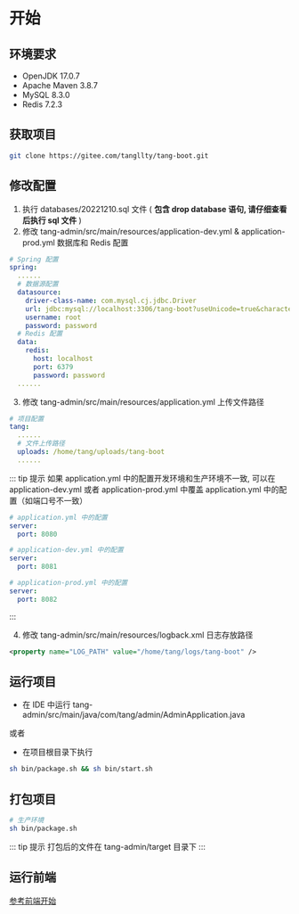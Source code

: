 # 开始

## 环境要求

* OpenJDK 17.0.7
* Apache Maven 3.8.7
* MySQL 8.3.0
* Redis 7.2.3

## 获取项目

```bash
git clone https://gitee.com/tangllty/tang-boot.git
```

## 修改配置

1. 执行 databases/20221210.sql 文件 ( **包含 drop database 语句, 请仔细查看后执行 sql 文件** )
2. 修改 tang-admin/src/main/resources/application-dev.yml & application-prod.yml 数据库和 Redis 配置

```yaml
# Spring 配置
spring:
  ......
  # 数据源配置
  datasource:
    driver-class-name: com.mysql.cj.jdbc.Driver
    url: jdbc:mysql://localhost:3306/tang-boot?useUnicode=true&characterEncoding=utf8&zeroDateTimeBehavior=convertToNull&useSSL=true&serverTimezone=GMT%2B8
    username: root
    password: password
  # Redis 配置
  data:
    redis:
      host: localhost
      port: 6379
      password: password
  ......
```

3. 修改 tang-admin/src/main/resources/application.yml 上传文件路径

```yaml
# 项目配置
tang:
  ......
  # 文件上传路径
  uploads: /home/tang/uploads/tang-boot
  ......
```

::: tip 提示
如果 application.yml 中的配置开发环境和生产环境不一致, 可以在 application-dev.yml 或者 application-prod.yml 中覆盖 application.yml 中的配置（如端口号不一致）
```yaml
# application.yml 中的配置
server:
  port: 8080

# application-dev.yml 中的配置
server:
  port: 8081

# application-prod.yml 中的配置
server:
  port: 8082
```
:::

4. 修改 tang-admin/src/main/resources/logback.xml 日志存放路径

```xml
<property name="LOG_PATH" value="/home/tang/logs/tang-boot" />
```

## 运行项目

* 在 IDE 中运行 tang-admin/src/main/java/com/tang/admin/AdminApplication.java

或者

* 在项目根目录下执行

```bash
sh bin/package.sh && sh bin/start.sh
```

## 打包项目

```bash
# 生产环境
sh bin/package.sh
```

::: tip 提示
打包后的文件在 tang-admin/target 目录下
:::

## 运行前端

[参考前端开始](/tang-vue/getting-started.md)
